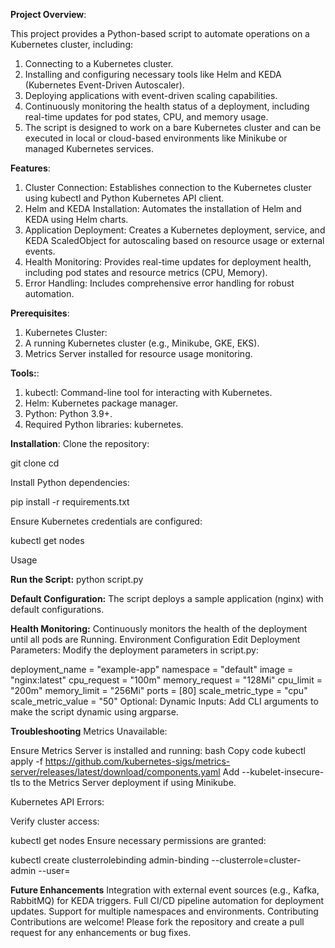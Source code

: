**Project Overview**:

This project provides a Python-based script to automate operations on a Kubernetes cluster, including:

1. Connecting to a Kubernetes cluster.
2. Installing and configuring necessary tools like Helm and KEDA (Kubernetes Event-Driven Autoscaler).
3. Deploying applications with event-driven scaling capabilities.
4. Continuously monitoring the health status of a deployment, including real-time updates for pod states, CPU, and memory usage.
5. The script is designed to work on a bare Kubernetes cluster and can be executed in local or cloud-based environments like Minikube or managed Kubernetes services.

**Features**:

1. Cluster Connection: Establishes connection to the Kubernetes cluster using kubectl and Python Kubernetes API client.
2. Helm and KEDA Installation: Automates the installation of Helm and KEDA using Helm charts.
3. Application Deployment: Creates a Kubernetes deployment, service, and KEDA ScaledObject for autoscaling based on resource usage or external events.
4. Health Monitoring: Provides real-time updates for deployment health, including pod states and resource metrics (CPU, Memory).
5. Error Handling: Includes comprehensive error handling for robust automation.
   
**Prerequisites**:
1. Kubernetes Cluster:
2. A running Kubernetes cluster (e.g., Minikube, GKE, EKS).
3. Metrics Server installed for resource usage monitoring.
   
**Tools:**:
1. kubectl: Command-line tool for interacting with Kubernetes.
2. Helm: Kubernetes package manager.
3. Python: Python 3.9+.
4. Required Python libraries: kubernetes.
   
**Installation**:
Clone the repository:

git clone <repository-url>
cd <repository-folder>

Install Python dependencies:

pip install -r requirements.txt

Ensure Kubernetes credentials are configured:

kubectl get nodes

Usage

**Run the Script:**
python script.py

**Default Configuration:**
The script deploys a sample application (nginx) with default configurations.

**Health Monitoring:**
Continuously monitors the health of the deployment until all pods are Running.
Environment Configuration
Edit Deployment Parameters: Modify the deployment parameters in script.py:

deployment_name = "example-app"
namespace = "default"
image = "nginx:latest"
cpu_request = "100m"
memory_request = "128Mi"
cpu_limit = "200m"
memory_limit = "256Mi"
ports = [80]
scale_metric_type = "cpu"
scale_metric_value = "50"
Optional: Dynamic Inputs: Add CLI arguments to make the script dynamic using argparse.

**Troubleshooting**
Metrics Unavailable:

Ensure Metrics Server is installed and running:
bash
Copy code
kubectl apply -f https://github.com/kubernetes-sigs/metrics-server/releases/latest/download/components.yaml
Add --kubelet-insecure-tls to the Metrics Server deployment if using Minikube.

Kubernetes API Errors:

Verify cluster access:

kubectl get nodes
Ensure necessary permissions are granted:

kubectl create clusterrolebinding admin-binding --clusterrole=cluster-admin --user=<your-user>

**Future Enhancements**
Integration with external event sources (e.g., Kafka, RabbitMQ) for KEDA triggers.
Full CI/CD pipeline automation for deployment updates.
Support for multiple namespaces and environments.
Contributing
Contributions are welcome! Please fork the repository and create a pull request for any enhancements or bug fixes.

